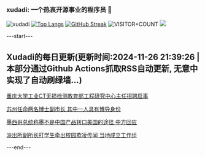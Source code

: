 ### xudadi: 一个热衷开源事业的程序员 👋

![xudadi](https://github-readme-stats-git-masterorgs-github-readme-stats-team.vercel.app/api?username=xudadi)
[![Top Langs](https://github-readme-stats.vercel.app/api/top-langs/?username=xudadi)](https://github.com/anuraghazra/github-readme-stats)
[![GitHub Streak](https://streak-stats.demolab.com?user=xudadi&locale=zh_Hans)](https://git.io/streak-stats)
![VISITOR+COUNT](https://komarev.com/ghpvc/?username=xudadi&label=VISITOR+COUNT)
![](https://raw.githubusercontent.com/xudadi/xudadi/main/assets/github-contribution-grid-snake.svg)


---start---

## Xudadi的每日更新(更新时间:2024-11-26 21:39:26 | 本部分通过Github Actions抓取RSS自动更新, 无意中实现了自动刷绿墙...)

[重庆大学工业CT无损检测教育部工程研究中心主任招聘启事](https://www.gongkaoleida.com/article/2208619)

[苏州任命两名博士副市长 其中一人具有博导身份](https://m.163.com/news/article/JHUHKBQ20530JPVV.html)

[墨西哥总统称墨不是中国产品转口美国的途径 中方回应](https://m.163.com/news/article/JHUMEI8N0001899O.html)

[派出所副所长打学生牵出校园欺凌传闻 当地成立工作组](https://m.163.com/news/article/JHUHRT3705129QAF.html)

---end---

